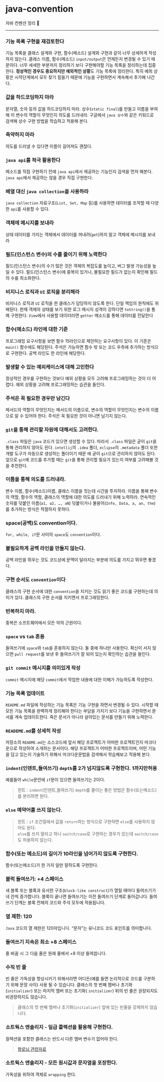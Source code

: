 # java-convention
자바 컨벤션 정리 🌴

- - - -

### 기능 목록 구현을 재검토한다

기능 목록을 클래스 설계와 구현, 함수(메소드) 설계와 구현과 같이 너무 상세하게 작성하지 않는다. 클래스 이름, 함수(메소드) `input/output`은 언제든지 변경될 수 있기 때문이다. 너무 세세한 부분까지 정리하기 보다 구현해야할 기능 목록을 정리하는데 집중한다. **정상적인 경우도 중요하지만 예외적인 상황**도 기능 목록에 정리한다. 특히 예외 상황은 시작단계에서 모두 찾기 힘들기 때문에 기능을 구현하면서 계속해서 추가해 나간다.

### 값을 하드코딩하지 마라

문자열, 숫자 등의 값을 하드코딩하지 마라. 상수(`static final`)를 만들고 이름을 부여해 이 변수의 역할이 무엇인지 의도를 드러내라. 구글에서 `java 상수`와 같은 키워드로 검색해 상수 구현 방법을 학습하고 적용해 본다.

### 축약하지 마라 

의도를 드러낼 수 있다면 이름이 길어져도 괜찮다.

### `java api`를 적극 활용한다

메소드를 직접 구현하기 전에 `java api`에서 제공하는 기능인지 검색을 먼저 해본다. `java api`에서 제공하는 않을 경우 직접 구현한다.

### 배열 대신 `java collection`을 사용하라

`java collection` 자료구조(`List, Set, Map` 등)를 사용하면 데이터를 조작할 때 다양한 `api`를 사용할 수 있다.

### 객체에 메시지를 보내라

상태 데이터를 가지는 객체에서 데이터를 꺼내려(`get`)하지 말고 객체에 메시지를 보내라

### 필드(인스턴스 변수)의 수를 줄이기 위해 노력한다

필드(인스턴스 변수)의 수가 많은 것은 객체의 복잡도를 높이고, 버그 발생 가능성을 높일 수 있다. 필드(인스턴스 변수)에 중복이 있거나, 불필요한 필드가 없는지 확인해 필드의 수를 최소화한다.

### 비지니스 로직과 `UI` 로직을 분리해라

비지니스 로직과 `UI` 로직을 한 클래스가 담당하지 않도록 한다.
단일 책임의 원칙에도 위배된다.
현재 객체의 상태를 보기 위한 로그 메시지 성격이 강하다면 `toString()`을 통해 구현한다. `View`에서 사용할 데이터라면 `getter` 메소드를 통해 데이터를 전달한다

### 함수(메소드) 라인에 대한 기준

프로그래밍 요구사항을 보면 함수 15라인으로 제안하는 요구사항이 있다. 이 기준은 `main()` 함수에도 해당된다. 주석은 가능하면 함수 밖 또는 코드 우측에 추가하는 방식으로 구현한다. 공백 라인도 한 라인에 해당한다.

### 발생할 수 있는 예외케이스에 대해 고민한다

정상적인 경우를 구현하는 것보다 예외 상황을 모두 고려해 프로그래밍하는 것이 더 어렵다. 예외 상황을 고려해 프로그래밍하는 습관을 들인다.

### 주석은 꼭 필요한 경우만 남긴다

메서드의 역할이 무엇인지는 메서드의 이름으로, 변수의 역할이 무엇인지는 변수의 이름으로 알 수 있어야 한다. 주석은 꼭 필요한 것이 아니면 남기지 않는다.

### `git`을 통해 관리할 자원에 대해서도 고려한다.

`.class` 파일은 `java` 코드가 있으면 생성할 수 있다. 따라서 `.class` 파일은 굳이 `git`을 통해 관리하지 않아도 된다. `intellij`의 `.idea` 폴더, `eclipse`의 `.metadata` 폴더 또한 개발 도구가 자동으로 생성하는 폴더이기 때문 에 굳이 `git`으로 관리하지 않아도 된다. 앞으로 `git`에 코드를 추가할 때는 `git`을 통해 관리할 필요가 있는지 여부를 고려해볼 것을 추천한다.

### 이름을 통해 의도를 드러내라.

변수 이름, 함수(메소드)이름, 클래스 이름을 짓는데 시간을 투자하라. 이름을 통해 변수의 역할, 함수의 역할, 클래스의 역할에 대한 의도를 드러내기 위해 노력하라. 연속적인 숫자를 덧붙인 이름(`a1, a2, …, aN`) 덧붙이거나 불용어(`Info, Data, a, an, the`)를 추가하는 방식은 적절하지 못하다.

### space(공백)도 convention이다.

`for, while, if`문 사이의 `space`도 `convention`이다.

### 불필요하게 공백 라인을 만들지 않는다.

공백 라인을 뛰우는 것도 코드상에 문맥이 달라지는 부분에 의도를 가지고 뛰우면 좋겠다.

### 구현 순서도 `convention`이다

클래스의 구현 순서에 대한 `convention`을 지키는 것도 읽기 좋은 코드를 구현하는데 의미가 있다. 클래스의 구현 순서를 지키면서 프로그래밍한다.

### 반복하지 마라.

중복은 소프트웨어에서 모든 악의 근원이다.

### `space` vs `tab` 혼용

들여쓰기에 `space`와 `tab`을 혼용하지 않는다. 둘 중에 하나만 사용한다. 확신이 서지 않으면 `pull request`를 보낸 후 들여쓰기가 잘 되어 있는지 확인하는 습관을 들인다.

### `git commit` 메시지를 의미있게 작성

`commit` 메시지에 해당 `commit`에서 작업한 내용에 대한 이해가 가능하도록 작성한다.

### 기능 목록 업데이트

`README.md` 파일에 작성하는 기능 목록은 기능 구현을 하면서 변경될 수 있다. 시작할 때 모든 기능 목록을 완벽하게 정리해야 한다는 부담을 가지기 보다 기능을 구현하면서 문서를 계속 업데이트한다. 죽은 문서가 아니라 살아있는 문서를 만들기 위해 노력한다.

### `READEME.md`를 상세히 작성

저장소의 `README.md`는 소스코드에 앞서 해당 프로젝트가 어떠한 프로젝트인지 마크다운으로 작성하여 소개하는 문서이다. 해당 프로젝트가 어떠한 프로젝트이며, 어떤 기능을 담고 있는지 기술하기 위해서 마크다운문법을 검색해서 학습해보고 적용해 본다.

### `indent`(인덴트,들여쓰기) `depth`를 2가 넘지않도록 구현한다. 1까지만허용

예를들어 `while`문안에 `if`문이 있으면 들여쓰기는 2이다. 

> 힌트 : `indent`(인덴트,들여쓰기) `depth`를 줄이는 좋은 방법은 함수(또는메소드)를 분리하면 된다.  

### `else` 예약어를 쓰지 않는다. 

> 힌트 : `if` 조건절에서 값을 `return`하는 방식으로 구현하면 `else`를 사용하지 않아도 된다.   
> `else`를 쓰지 말라고 하니 `switch/case`로 구현하는 경우가 있는데 `switch/case`도 허용하지 않는다.   

### 함수(또는 메소드)의 길이가 10라인을 넘어가지 않도록 구현한다.

함수(또는메소드)가 한 가지 일만 잘하도록 구현한다.

### 블럭 들여쓰기: +4 스페이스

새 블록 또는 블록과 유사한 구조(`block-like construct`)가 열릴 때마다 들여쓰기가 네 칸씩 증가합니다. 블록이 끝나면 들여쓰기는 이전 들여쓰기 단계로 돌아갑니다. 들여쓰기 단계는 블록 전체의 코드와 주석 모두에 적용됩니다.

### 열 제한: 120

`Java` 코드의 열 제한은 120자입니다. “문자”는 유니코드 코드 포인트를 의미합니다.

### 들여쓰기 지속은 최소 +8 스페이스

줄 바꿈 시 그 다음 줄은 원래 줄에서 +8 이상 들여씁니다.

### 수직 빈 줄 

빈 줄은 가독성을 향상시키기 위해서라면 어디든(예를 들면 논리적으로 코드를 구분하기 위해 문장 사이) 사용 될 수 있습니다. 클래스의 첫 번째 멤버나 초기화(`initializer`) 또는 마지막 멤버 또는 초기화( `initializer`) 뒤의 빈 줄은 권장되지도 비권장하지도 않습니다.

> 클래스의 첫 번째 멤버나 초기화(`initializer`) 앞에 있는 빈줄을 강제하지 않습니다.  


### 소트웍스 앤솔리지 - 일급 콜렉션을 활용해 구현한다. 

컬렉션을 포함한 클래스는 반드시 다른 멤버 변수가 없어야 한다. 

> [향로님 관련자료](https://jojoldu.tistory.com/412)  

### 소트웍스 앤솔리지 - 모든 원시값과 문자열을 포장한다.

가독성을 위하여 객체로 `wrapping` 한다.




